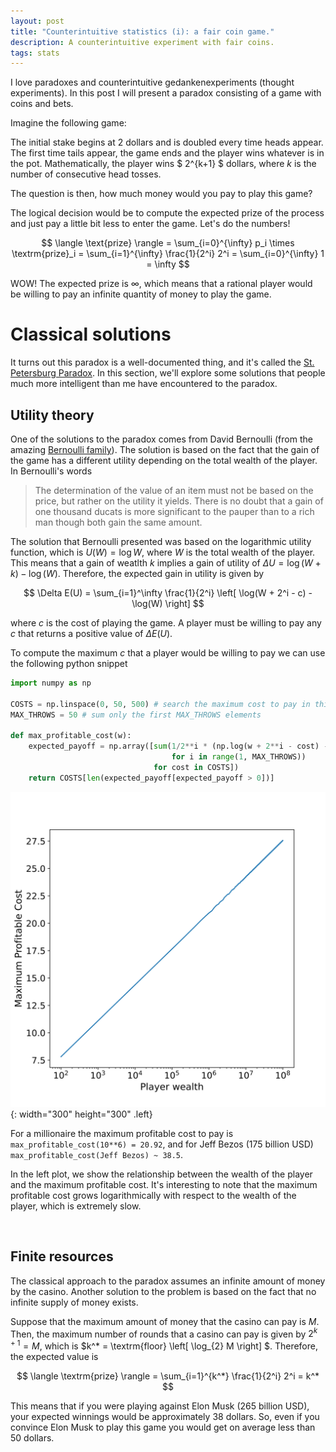 ```yaml
---
layout: post
title: "Counterintuitive statistics (i): a fair coin game."
description: A counterintuitive experiment with fair coins.
tags: stats
---
```


I love paradoxes and counterintuitive gedankenexperiments (thought experiments). In this post I will present a paradox consisting of a game with coins and bets.

Imagine the following game:

The initial stake begins at 2 dollars and is doubled every time heads appear. The first time tails appear, the game ends and the player wins whatever is in the pot. Mathematically, the player wins $ 2^{k+1} $ dollars, where $k$ is the number of consecutive head tosses. 

The question is then, how much money would you pay to play this game?

The logical decision would be to compute the expected prize of the process and just pay a little bit less to enter the game. Let's do the numbers!

$$
\langle \text{prize} \rangle = \sum_{i=0}^{\infty} p_i \times \textrm{prize}_i = \sum_{i=1}^{\infty} \frac{1}{2^i} 2^i = \sum_{i=0}^{\infty} 1 = \infty
$$

WOW! The expected prize is $\infty$, which means that a rational player would be willing to pay an infinite quantity of money to play the game.

# Classical solutions

It turns out this paradox is a well-documented thing, and it's called the [St. Petersburg Paradox](https://en.wikipedia.org/wiki/St._Petersburg_paradox). In this section, we'll explore some solutions that people much more intelligent than me have encountered to the paradox.

## Utility theory

One of the solutions to the paradox comes from David Bernoulli (from the amazing [Bernoulli family](https://en.wikipedia.org/wiki/Bernoulli_family)). The solution is based on the fact that the gain of the game has a different utility depending on the total wealth of the player. In Bernoulli's words

> The determination of the value of an item must not be based on the price, but rather on the utility it yields. There is no doubt that a gain of one thousand ducats is more significant to the pauper than to a rich man though both gain the same amount.
  
The solution that Bernoulli presented was based on the logarithmic utility function, which is $U(W) = \log W$, where $W$ is the total wealth of the player. This means that a gain of weatlth $k$ implies a gain of utility of $\Delta U = \log (W + k) - \log(W)$. Therefore, the expected gain in utility is given by

$$
\Delta E(U) = \sum_{i=1}^\infty \frac{1}{2^i} \left[ \log(W + 2^i - c) - \log(W) \right]
$$

where $c$ is the cost of playing the game. A player must be willing to pay any $c$ that returns a positive value of $\Delta E(U)$.

To compute the maximum $c$ that a player would be willing to pay we can use the following python snippet

```python
import numpy as np

COSTS = np.linspace(0, 50, 500) # search the maximum cost to pay in this range
MAX_THROWS = 50 # sum only the first MAX_THROWS elements

def max_profitable_cost(w):
    expected_payoff = np.array([sum(1/2**i * (np.log(w + 2**i - cost) - np.log(w)) 
                                    for i in range(1, MAX_THROWS)) 
                                for cost in COSTS])
    return COSTS[len(expected_payoff[expected_payoff > 0])]
```


![superproxy-query](/docs/coin-paradox/wealth-vs-mpc.svg){: width="300" height="300" .left}


For a millionaire the maximum profitable cost to pay is `max_profitable_cost(10**6) = 20.92`, and for Jeff Bezos (175 billion USD) `max_profitable_cost(Jeff Bezos) ~ 38.5`.
 
In the left plot, we show the relationship between the wealth of the player and the maximum profitable cost. It's interesting to note that the maximum profitable cost grows logarithmically with respect to the wealth of the player, which is extremely slow.

<br>

## Finite resources

The classical approach to the paradox assumes an infinite amount of money by the casino. Another solution to the problem is based on the fact that no infinite supply of money exists. 

Suppose that the maximum amount of money that the casino can pay is $M$. Then, the maximum number of rounds that a casino can pay is given by $2^{k+1} = M$, which is $k^* = \textrm{floor} \left[ \log_{2} M \right] $. Therefore, the expected value is

$$
\langle \textrm{prize} \rangle = \sum_{i=1}^{k^*} \frac{1}{2^i} 2^i = k^*
$$

This means that if you were playing against Elon Musk (265 billion USD), your expected winnings would be approximately 38 dollars. So, even if you convince Elon Musk to play this game you would get on average less than 50 dollars.